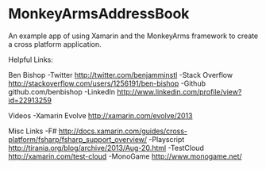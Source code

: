 MonkeyArmsAddressBook
=====================

An example app of using Xamarin and the MonkeyArms framework to create a cross platform application.


Helpful Links:

Ben Bishop
-Twitter http://twitter.com/benjamminstl
-Stack Overflow http://stackoverflow.com/users/1256191/ben-bishop 
-Github github.com/benbishop
-LinkedIn http://www.linkedin.com/profile/view?id=22913259

Videos
-Xamarin Evolve http://xamarin.com/evolve/2013

Misc Links
-F# http://docs.xamarin.com/guides/cross-platform/fsharp/fsharp_support_overview/
-Playscript http://tirania.org/blog/archive/2013/Aug-20.html
-TestCloud http://xamarin.com/test-cloud
-MonoGame http://www.monogame.net/
